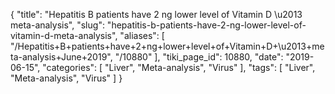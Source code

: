 {
    "title": "Hepatitis B patients have 2 ng lower level of Vitamin D \u2013 meta-analysis",
    "slug": "hepatitis-b-patients-have-2-ng-lower-level-of-vitamin-d-meta-analysis",
    "aliases": [
        "/Hepatitis+B+patients+have+2+ng+lower+level+of+Vitamin+D+\u2013+meta-analysis+June+2019",
        "/10880"
    ],
    "tiki_page_id": 10880,
    "date": "2019-06-15",
    "categories": [
        "Liver",
        "Meta-analysis",
        "Virus"
    ],
    "tags": [
        "Liver",
        "Meta-analysis",
        "Virus"
    ]
}